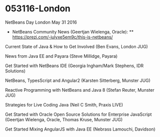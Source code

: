 # 053116-London

NetBeans Day London May 31 2016

* NetBeans Community News (Geertjan Wielenga, Oracle):
** https://prezi.com/-julyxe5em9c/this-is-netbeans/

Current State of Java & How to Get Involved (Ben Evans, London JUG)

News from Java EE and Payara (Steve Millidge, Payara)

Get Started with NetBeans IDE (Georgia Ingham/Mark Stephens, IDR Solutions)

NetBeans, TypesScript and Angular2 (Karsten Sitterberg, Munster JUG)

Reactive Programming with NetBeans and Java 8 (Stefan Reuter, Munster JUG)

Strategies for Live Coding Java (Neil C Smith, Praxis LIVE)

Get Started with Oracle Open Source Solutions for Enterprise JavaScript (Geertjan Wielenga, Oracle, Thomas Kruse, Munster JUG)

Get Started Mixing AngularJS with Java EE (Nebrass Lamouchi, Davidson)
